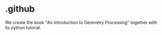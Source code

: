 # .github

We create the book "An Introduction to Geometry Processing" together with its python tutorial.
